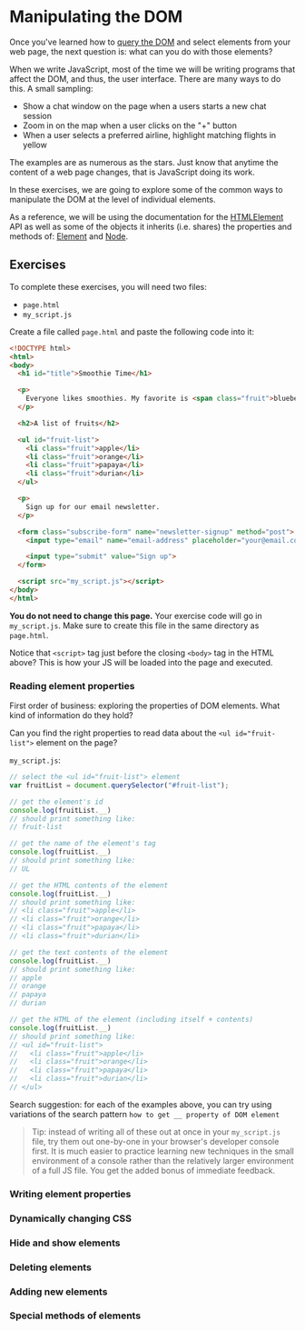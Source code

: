 # Manipulating the DOM

Once you've learned how to [query the DOM](../querying_the_dom) and select
elements from your web page, the next question is: what can you do with those
elements?

When we write JavaScript, most of the time we will be writing programs that
affect the DOM, and thus, the user interface. There are many ways to do this. A
small sampling:

- Show a chat window on the page when a users starts a new chat session
- Zoom in on the map when a user clicks on the "+" button
- When a user selects a preferred airline, highlight matching flights in yellow

The examples are as numerous as the stars. Just know that anytime the content of
a web page changes, that is JavaScript doing its work.

In these exercises, we are going to explore some of the common ways to
manipulate the DOM at the level of individual elements.

As a reference, we will be using the documentation for the
[HTMLElement](https://developer.mozilla.org/en-US/docs/Web/API/HTMLElement) API
as well as some of the objects it inherits (i.e. shares) the properties and
methods of: [Element](https://developer.mozilla.org/en-US/docs/Web/API/Element)
and [Node](https://developer.mozilla.org/en-US/docs/Web/API/Node).

## Exercises

To complete these exercises, you will need two files:

- `page.html`
- `my_script.js`

Create a file called `page.html` and paste the following code into it:

```html
<!DOCTYPE html>
<html>
<body>
  <h1 id="title">Smoothie Time</h1>

  <p>
    Everyone likes smoothies. My favorite is <span class="fruit">blueberry.</span>
  </p>

  <h2>A list of fruits</h2>

  <ul id="fruit-list">
    <li class="fruit">apple</li>
    <li class="fruit">orange</li>
    <li class="fruit">papaya</li>
    <li class="fruit">durian</li>
  </ul>

  <p>
    Sign up for our email newsletter.
  </p>

  <form class="subscribe-form" name="newsletter-signup" method="post">
    <input type="email" name="email-address" placeholder="your@email.com">

    <input type="submit" value="Sign up">
  </form>

  <script src="my_script.js"></script>
</body>
</html>
```

**You do not need to change this page.** Your exercise code will go in
`my_script.js`. Make sure to create this file in the same directory as
`page.html`.

Notice that `<script>` tag just before the closing `<body>` tag in the HTML
above? This is how your JS will be loaded into the page and executed.

### Reading element properties

First order of business: exploring the properties of DOM elements. What kind of
information do they hold?

Can you find the right properties to read data about the `<ul id="fruit-list">`
element on the page?

`my_script.js`:

```javascript
// select the <ul id="fruit-list"> element
var fruitList = document.querySelector("#fruit-list");

// get the element's id
console.log(fruitList.__)
// should print something like:
// fruit-list

// get the name of the element's tag
console.log(fruitList.__)
// should print something like:
// UL

// get the HTML contents of the element
console.log(fruitList.__)
// should print something like:
// <li class="fruit">apple</li>
// <li class="fruit">orange</li>
// <li class="fruit">papaya</li>
// <li class="fruit">durian</li>

// get the text contents of the element
console.log(fruitList.__)
// should print something like:
// apple
// orange
// papaya
// durian

// get the HTML of the element (including itself + contents)
console.log(fruitList.__)
// should print something like:
// <ul id="fruit-list">
//   <li class="fruit">apple</li>
//   <li class="fruit">orange</li>
//   <li class="fruit">papaya</li>
//   <li class="fruit">durian</li>
// </ul>
```

Search suggestion: for each of the examples above, you can try using variations
of the search pattern `how to get __ property of DOM element`

> Tip: instead of writing all of these out at once in your `my_script.js` file,
> try them out one-by-one in your browser's developer console first. It is much
> easier to practice learning new techniques in the small environment of a
> console rather than the relatively larger environment of a full JS file. You
> get the added bonus of immediate feedback.

### Writing element properties

### Dynamically changing CSS

### Hide and show elements

### Deleting elements

### Adding new elements

### Special methods of elements
